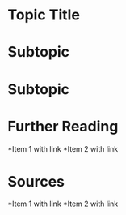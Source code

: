 Topic Title
============

Subtopic
============

Subtopic
============

Further Reading
============

*Item 1 with link
*Item 2 with link

Sources
============

*Item 1 with link
*Item 2 with link
